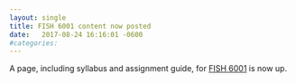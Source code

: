 ```yaml
---
layout: single
title: FISH 6001 content now posted
date:   2017-08-24 16:16:01 -0600
#categories: 
---
```


A page, including syllabus and assignment guide, for [FISH 6001](/courses/6001Ecology) is now up.